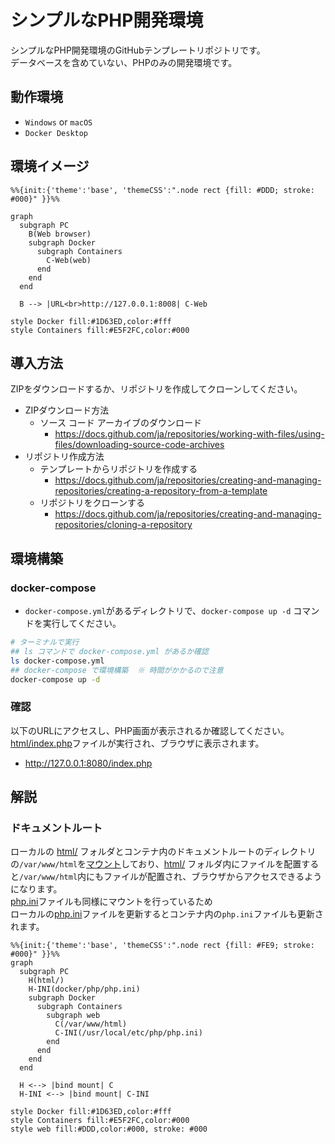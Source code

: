 # シンプルなPHP開発環境

シンプルなPHP開発環境のGitHubテンプレートリポジトリです。  
データベースを含めていない、PHPのみの開発環境です。  

## 動作環境

- `Windows` or `macOS`
- `Docker Desktop`

## 環境イメージ

```mermaid
%%{init:{'theme':'base', 'themeCSS':".node rect {fill: #DDD; stroke: #000}" }}%%

graph
  subgraph PC
    B(Web browser)
    subgraph Docker
      subgraph Containers
        C-Web(web)
      end
    end
  end

  B --> |URL<br>http://127.0.0.1:8008| C-Web

style Docker fill:#1D63ED,color:#fff
style Containers fill:#E5F2FC,color:#000
```

## 導入方法

ZIPをダウンロードするか、リポジトリを作成してクローンしてください。

- ZIPダウンロード方法
  - ソース コード アーカイブのダウンロード
    - <https://docs.github.com/ja/repositories/working-with-files/using-files/downloading-source-code-archives>
- リポジトリ作成方法
  - テンプレートからリポジトリを作成する
    - <https://docs.github.com/ja/repositories/creating-and-managing-repositories/creating-a-repository-from-a-template>
  - リポジトリをクローンする
    - <https://docs.github.com/ja/repositories/creating-and-managing-repositories/cloning-a-repository>

## 環境構築

### docker-compose

- `docker-compose.yml`があるディレクトリで、`docker-compose up -d` コマンドを実行してください。

```bash
# ターミナルで実行
## ls コマンドで docker-compose.yml があるか確認
ls docker-compose.yml
## docker-compose で環境構築  ※ 時間がかかるので注意
docker-compose up -d
```

### 確認

以下のURLにアクセスし、PHP画面が表示されるか確認してください。  
[html/index.php](./html/index.php)ファイルが実行され、ブラウザに表示されます。  

- <http://127.0.0.1:8080/index.php>

## 解説

### ドキュメントルート

ローカルの [html/](./html/) フォルダとコンテナ内のドキュメントルートのディレクトリの`/var/www/html`を[マウント](https://docs.docker.jp/compose/compose-file/compose-file-v3.html#compose-file-v3-volumes-short-syntax)しており、[html/](./html/) フォルダ内にファイルを配置すると`/var/www/html`内にもファイルが配置され、ブラウザからアクセスできるようになります。  
[php.ini](./docker/php/php.ini)ファイルも同様にマウントを行っているため  
ローカルの[php.ini](./docker/php/php.ini)ファイルを更新するとコンテナ内の`php.ini`ファイルも更新されます。

```mermaid
%%{init:{'theme':'base', 'themeCSS':".node rect {fill: #FE9; stroke: #000}" }}%%
graph
  subgraph PC
    H(html/)
    H-INI(docker/php/php.ini)
    subgraph Docker
      subgraph Containers
        subgraph web
          C(/var/www/html)
          C-INI(/usr/local/etc/php/php.ini)
        end
      end
    end
  end

  H <--> |bind mount| C
  H-INI <--> |bind mount| C-INI

style Docker fill:#1D63ED,color:#fff
style Containers fill:#E5F2FC,color:#000
style web fill:#DDD,color:#000, stroke: #000
```
